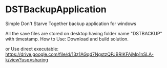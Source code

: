 # DSTBackupApplication
Simple Don't Starve Together backup application for windows

All the save files are stored on desktop having folder name "DSTBACKUP" with timestamp.
How to Use:
Download and build solution.

or
Use direct executable:
https://drive.google.com/file/d/13z1AGqd7NgstzQPJBRIKFAjMp1nSLA-k/view?usp=sharing

